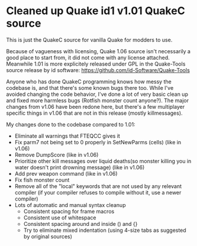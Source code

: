 
# Cleaned up Quake id1 v1.01 QuakeC source

This is just the QuakeC source for vanilla Quake for modders to use.

Because of vagueness with licensing, Quake 1.06 source isn't necessarily a good place to start from, it did not come with any license attached. Meanwhile 1.01 is more explicitely released under GPL in the Quake-Tools source release by id software: https://github.com/id-Software/Quake-Tools

Anyone who has done QuakeC programming knows how messy the codebase is, and that there's some known bugs there too. While I've avoided changing the code behavior, I've done a lot of very basic clean up and fixed more harmless bugs (Rotfish monster count anyone?). The major changes from v1.06 have been redone here, but there's a few multiplayer specific things in v1.06 that are not in this release (mostly killmessages). 

My changes done to the codebase compared to 1.01:
- Eliminate all warnings that FTEQCC gives it
- Fix parm7 not being set to 0 properly in SetNewParms (cells) (like in v1.06)
- Remove DumpScore (like in v1.06)
- Prioritize other kill messages over liquid deaths(so monster killing you in water doesn't print drowning message) (like in v1.06)
- Add prev weapon command (like in v1.06)
- Fix fish monster count
- Remove all of the "local" keywords that are not used by any relevant compiler (if your compiler refuses to compile without it, use a newer compiler)
- Lots of automatic and manual syntax cleanup
  - Consistent spacing for frame macros
  - Consistent use of whitespace
  - Consistent spacing around and inside () and {}
  - Try to eliminate mixed indentation (using 4-size tabs as suggested by original sources)
